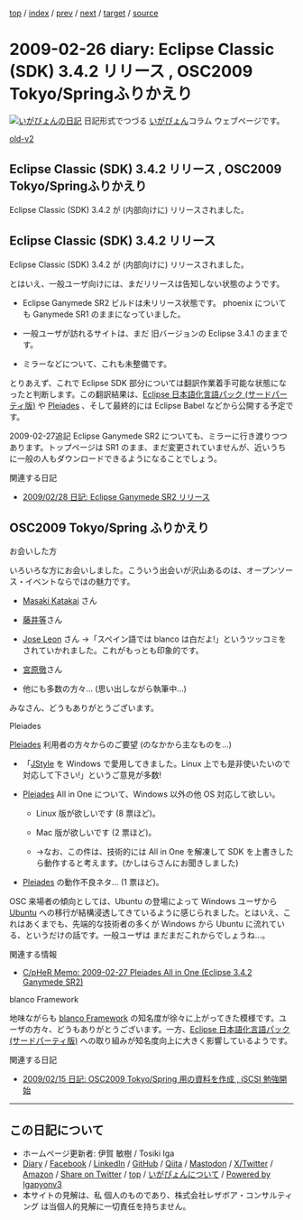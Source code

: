 [top](../index.html) 
 / [index](index.html) 
 / [prev](ig090222.html) 
 / [next](ig090227.html) 
 / [target](https://www.igapyon.jp/igapyon/diary/2009/ig090226.html) 
 / [source](https://github.com/igapyon/diary/blob/master/2009/ig090226.src.md) 

2009-02-26 diary: Eclipse Classic (SDK) 3.4.2 リリース , OSC2009 Tokyo/Springふりかえり
=====================================================================================================
[![いがぴょんの日記](https://www.igapyon.jp/igapyon/diary/images/iga202308_64.jpg "いがぴょん")](https://www.igapyon.jp/igapyon/diary/memo/memoigapyon.html) 日記形式でつづる [いがぴょん](https://www.igapyon.jp/igapyon/diary/memo/memoigapyon.html)コラム ウェブページです。

[old-v2](ig090226-orig.html)

## Eclipse Classic (SDK) 3.4.2 リリース , OSC2009 Tokyo/Springふりかえり

Eclipse Classic (SDK) 3.4.2 が (内部向けに) リリースされました。


## Eclipse Classic (SDK) 3.4.2 リリース

Eclipse Classic (SDK) 3.4.2 が (内部向けに) リリースされました。

とはいえ、一般ユーザ向けには、まだリリースは告知しない状態のようです。

* Eclipse Ganymede SR2 ビルドは未リリース状態です。
  phoenix についても Ganymede SR1 のままになっていました。
  
* 一般ユーザが訪れるサイトは、まだ 旧バージョンの Eclipse 3.4.1 のままです。
  
* ミラーなどについて、これも未整備です。

とりあえず、これで Eclipse SDK 部分については翻訳作業着手可能な状態になったと判断します。この翻訳結果は、[Eclipse 日本語化言語パック (サードパーティ版)](https://www.igapyon.jp/blanco/nlpack/eclipse/index.html) や [Pleiades](http://mergedoc.sourceforge.jp/pleiades.html) 、そして最終的には Eclipse Babel などから公開する予定です。

2009-02-27追記 Eclipse Ganymede SR2 についても、ミラーに行き渡りつつあります。トップページは SR1 のまま、まだ変更されていませんが、近いうちに一般の人もダウンロードできるようになることでしょう。

関連する日記

* [2009/02/28 日記: Eclipse Ganymede SR2 リリース](ig090228.html)

## OSC2009 Tokyo/Spring ふりかえり

お会いした方

いろいろな方にお会いしました。こういう出会いが沢山あるのは、オープンソース・イベントならではの魅力です。

* [Masaki Katakai](http://blogs.sun.com/katakai/) さん
  
* [藤井等](http://blogs.itmedia.co.jp/barbaro/)さん
  
* [Jose Leon](http://blogs.embarcadero.com/teamj/2009/02/12/385/) さん
  →「スペイン語では blanco は白だよ!」というツッコミをされていかれました。これがもっとも印象的です。
  
* [宮原徹](http://ja.wikipedia.org/wiki/%E5%AE%AE%E5%8E%9F%E5%BE%B9)さん
  
* 他にも多数の方々… (思い出しながら執筆中…)

みなさん、どうもありがとうございます。

Pleiades

[Pleiades](http://mergedoc.sourceforge.jp/pleiades.html) 利用者の方々からのご要望 (のなかから主なものを…)

* 「[JStyle](http://mergedoc.sourceforge.jp/jstyle.html) を Windows で愛用してきました。Linux 上でも是非使いたいので対応して下さい!」というご意見が多数!
  
* [Pleiades](http://mergedoc.sourceforge.jp/pleiades.html) All in One について、Windows 以外の他 OS 対応して欲しい。
  
  * Linux 版が欲しいです (8 票ほど)。
    
  * Mac 版が欲しいです (2 票ほど)。
    
  * →なお、この件は、技術的には All in One を解凍して SDK を上書きしたら動作すると考えます。(かしはらさんにお聞きしました)
  

  
* [Pleiades](http://mergedoc.sourceforge.jp/pleiades.html) の動作不良ネタ… (1 票ほど)。

OSC 来場者の傾向としては、Ubuntu の登場によって Windows ユーザから [Ubuntu](https://www.igapyon.jp/igapyon/diary/keyword/ubuntu.html) への移行が結構浸透してきているように感じられました。とはいえ、これはあくまでも、先端的な技術者の多くが Windows から Ubuntu に流れている、というだけの話です。一般ユーザは まだまだこれからでしょうね…。

関連する情報

* [C/pHeR Memo: 2009-02-27 Pleiades All in One (Eclipse 3.4.2 Ganymede SR2)](http://d.hatena.ne.jp/cypher256/20090227)

blanco Framework

地味ながらも [blanco Framework](https://www.igapyon.jp/blanco/blanco.ja.html) の知名度が徐々に上がってきた模様です。ユーザの方々、どうもありがとうございます。一方、[Eclipse 日本語化言語パック (サードパーティ版)](https://www.igapyon.jp/blanco/nlpack/eclipse/index.html) への取り組みが知名度向上に大きく影響しているようです。

関連する日記

* [2009/02/15 日記: OSC2009 Tokyo/Spring 用の資料を作成 , iSCSI 勉強開始](ig090215.html)


----------------------------------------------------------------------------------------------------

## この日記について

* ホームページ更新者: 伊賀 敏樹 / Tosiki Iga
* [Diary](https://www.igapyon.jp/igapyon/diary/) / [Facebook](https://www.facebook.com/igapyon) / [LinkedIn](https://www.linkedin.com/in/toshikiiga) / [GitHub](https://github.com/igapyon) / [Qiita](https://qiita.com/igapyon) / [Mastodon](https://social.vivaldi.net/@igapyon) / [X/Twitter](https://twitter.com/ToshikiIga) / [Amazon](https://www.amazon.co.jp/%E4%BC%8A%E8%B3%80-%E6%95%8F%E6%A8%B9/e/B004LTQWCQ) / 
[Share on Twitter](https://twitter.com/intent/tweet?hashtags=igapyon%2Cdiary%2C%E3%81%84%E3%81%8C%E3%81%B4%E3%82%87%E3%82%93&text=Eclipse+Classic+%28SDK%29+3.4.2+%E3%83%AA%E3%83%AA%E3%83%BC%E3%82%B9+%2C+OSC2009+Tokyo%2FSpring%E3%81%B5%E3%82%8A%E3%81%8B%E3%81%88%E3%82%8A&url=https%3A%2F%2Fwww.igapyon.jp%2Figapyon%2Fdiary%2F2009%2Fig090226.html) / [top](../index.html) / [いがぴょんについて](https://www.igapyon.jp/igapyon/diary/memo/memoigapyon.html) / [Powered by Igapyonv3](https://github.com/igapyon/igapyonv3)
* 本サイトの見解は、私 個人のものであり、株式会社レザボア・コンサルティング は当個人的見解に一切責任を持ちません。 
